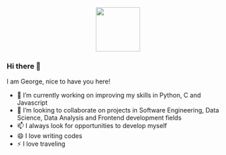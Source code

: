 <div id="header" align="center">
  <img src="https://media.giphy.com/media/M9gbBd9nbDrOTu1Mqx/giphy.gif" width="100"/>
</div>

### Hi there 👋
I am George, nice to have you here!

- 🔭 I’m currently working on improving my skills in Python, C and Javascript
- 👯 I’m looking to collaborate on projects in Software Engineering, Data Science, Data Analysis and Frontend development fields
- 📫 I always look for opportunities to develop myself
- 😄 I love writing codes
- ⚡ I love traveling 



